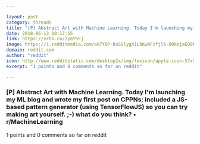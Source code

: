 ```yaml
---

layout: post
category: threads
title: "[P] Abstract Art with Machine Learning. Today I'm launching my ML blog and wrote my first post on CPPNs; included a JS-based pattern generator (using TensorFlowJS) so you can try making art yourself. ;-) what do you think?"
date: 2018-06-13 10:17:55
link: https://vrhk.co/2y6YSFj
image: https://i.redditmedia.com/aH7YOP-buSGlygX1LbKwAFzfjl6-Q0kejaEO0ELpFbw.jpg?w=320&s=c24b02d118bca6aa8bf22a3996ab4152
domain: reddit.com
author: "reddit"
icon: http://www.redditstatic.com/desktop2x/img/favicon/apple-icon-57x57.png
excerpt: "1 points and 0 comments so far on reddit"

---
```


### [P] Abstract Art with Machine Learning. Today I'm launching my ML blog and wrote my first post on CPPNs; included a JS-based pattern generator (using TensorFlowJS) so you can try making art yourself. ;-) what do you think? • r/MachineLearning

1 points and 0 comments so far on reddit
